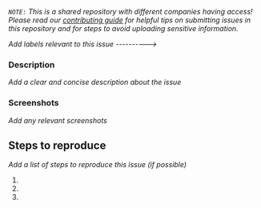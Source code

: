 
_`NOTE:` This is a shared repository with different companies having access! Please read our [contributing guide](CONTRIBUTING.MD) for helpful tips on submitting issues in this repository and for steps to avoid uploading sensitive information._

_Add labels relevant to this issue ---------->_

### Description

_Add a clear and concise description about the issue_

### Screenshots

_Add any relevant screenshots_

## Steps to reproduce

_Add a list of steps to reproduce this issue (if possible)_

1.
1.
1.
